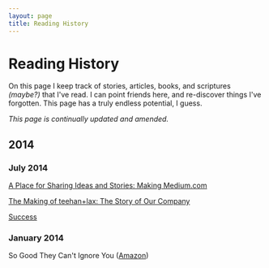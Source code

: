```yaml
---
layout: page
title: Reading History
---
```


# Reading History

On this page I keep track of stories, articles, books, and scriptures *(maybe?)* that I've read. I can point friends here, and re-discover things I've forgotten. This page has a truly endless potential, I guess.

*This page is continually updated and amended.*


## 2014

### July 2014

[A Place for Sharing Ideas and Stories: Making Medium.com](http://www.teehanlax.com/story/medium/)

[The Making of teehan+lax: The Story of Our Company](http://www.teehanlax.com/story/teehan-lax/)

[Success](http://www.teehanlax.com/blog/success/)



### January 2014

So Good They Can't Ignore You ([Amazon](http://www.amazon.com/Good-They-Cant-Ignore-You/dp/1455509124))